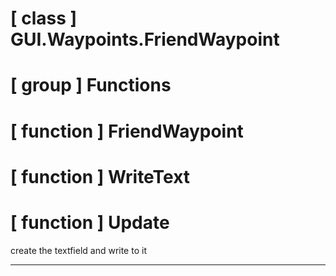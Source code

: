 # [ class ] GUI.Waypoints.FriendWaypoint

# [ group ] Functions

# [ function ] FriendWaypoint

# [ function ] WriteText

# [ function ] Update

create the textfield and write to it

---

